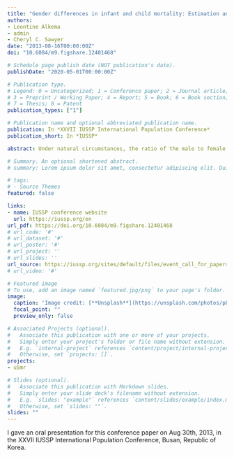 ```yaml
---
title: "Gender differences in infant and child mortality: Estimation and identification of countries with outlying levels or trends"
authors:
- Leontine Alkema
- admin
- Cheryl C. Sawyer
date: "2013-08-16T00:00:00Z"
doi: "10.6084/m9.figshare.12401468"

# Schedule page publish date (NOT publication's date).
publishDate: "2020-05-01T00:00:00Z"

# Publication type.
# Legend: 0 = Uncategorized; 1 = Conference paper; 2 = Journal article;
# 3 = Preprint / Working Paper; 4 = Report; 5 = Book; 6 = Book section;
# 7 = Thesis; 8 = Patent
publication_types: ["1"]

# Publication name and optional abbreviated publication name.
publication: In *XXVII IUSSP International Population Conference*
publication_short: In *IUSSP*

abstract: Under natural circumstances, the ratio of the male to female under-five mortality rate is greater than one. However, deprivation of girls' access to health care or proper nutrition could lead to distorted ratios of under-five mortality. Monitoring of mortality by sex is challenging because of issues with data availability and quality. Moreover, the sex ratio is expected to vary with under-five mortality, which makes it challenging to define "expected levels". We present a Bayesian model to estimate the sex ratio of under-five mortality for all countries. In addition, we estimate the relative difference between national sex ratios and expected sex ratios based on the global relation between mortality and sex ratios. All estimates include an uncertainty assessment to enable assessments of whether differences between countries or within countries over time are significant or highly uncertain.

# Summary. An optional shortened abstract.
# summary: Lorem ipsum dolor sit amet, consectetur adipiscing elit. Duis posuere tellus ac convallis placerat. Proin tincidunt magna sed ex sollicitudin condimentum.

# tags:
# - Source Themes
featured: false

links:
- name: IUSSP conference website
  url: https://iussp.org/en
url_pdf: https://doi.org/10.6084/m9.figshare.12401468
# url_code: '#'
# url_dataset: '#'
# url_poster: '#'
# url_project: ''
# url_slides: ''
url_source: https://iussp.org/sites/default/files/event_call_for_papers/CMgender_20130816_busan_0.pdf
# url_video: '#'

# Featured image
# To use, add an image named `featured.jpg/png` to your page's folder. 
image:
  caption: 'Image credit: [**Unsplash**](https://unsplash.com/photos/pLCdAaMFLTE)'
  focal_point: ""
  preview_only: false

# Associated Projects (optional).
#   Associate this publication with one or more of your projects.
#   Simply enter your project's folder or file name without extension.
#   E.g. `internal-project` references `content/project/internal-project/index.md`.
#   Otherwise, set `projects: []`.
projects:
- u5mr

# Slides (optional).
#   Associate this publication with Markdown slides.
#   Simply enter your slide deck's filename without extension.
#   E.g. `slides: "example"` references `content/slides/example/index.md`.
#   Otherwise, set `slides: ""`.
slides: ""
---
```


I gave an oral presentation for this conference paper on Aug 30th, 2013, in the XXVII IUSSP International Population Conference, Busan, Republic of Korea.

